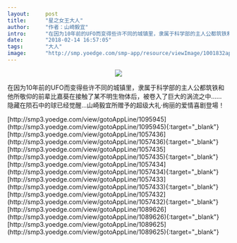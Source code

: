 ```yaml
---
layout:     post
title:      "星之女王大人"
author:     "作者：山崎毅宜"
intro:      "在因为10年前的UFO而变得些许不同的城镇里，隶属于科学部的主人公都筑铁和他所敬仰的前辈比嘉葵在接触了某不明生物体后，被卷入了巨大的涡流之中…… 隐藏在陨石中的球已经觉醒...山崎毅宜所赠予的超级大礼·绚丽的爱情喜剧登場！"
date:       "2018-02-14 16:57:05"
tags:       "大人"
image:      "http://smp.yoedge.com/smp-app/resource/viewImage/1001832appline.png"
---
```

<div style="text-align: center">
<p><img src="http://smp.yoedge.com/smp-app/resource/viewImage/1001832appline.png"/></p>
</div>
<p class="post-meta">
<span>在因为10年前的UFO而变得些许不同的城镇里，隶属于科学部的主人公都筑铁和他所敬仰的前辈比嘉葵在接触了某不明生物体后，被卷入了巨大的涡流之中…… 隐藏在陨石中的球已经觉醒...山崎毅宜所赠予的超级大礼·绚丽的爱情喜剧登場！</span>
</p>
[http://smp3.yoedge.com/view/gotoAppLine/1095945](http://smp3.yoedge.com/view/gotoAppLine/1095945){:target="_blank"}
[http://smp3.yoedge.com/view/gotoAppLine/1057436](http://smp3.yoedge.com/view/gotoAppLine/1057436){:target="_blank"}
[http://smp3.yoedge.com/view/gotoAppLine/1057435](http://smp3.yoedge.com/view/gotoAppLine/1057435){:target="_blank"}
[http://smp3.yoedge.com/view/gotoAppLine/1057434](http://smp3.yoedge.com/view/gotoAppLine/1057434){:target="_blank"}
[http://smp3.yoedge.com/view/gotoAppLine/1057433](http://smp3.yoedge.com/view/gotoAppLine/1057433){:target="_blank"}
[http://smp3.yoedge.com/view/gotoAppLine/1057432](http://smp3.yoedge.com/view/gotoAppLine/1057432){:target="_blank"}
[http://smp3.yoedge.com/view/gotoAppLine/1089626](http://smp3.yoedge.com/view/gotoAppLine/1089626){:target="_blank"}
[http://smp3.yoedge.com/view/gotoAppLine/1089625](http://smp3.yoedge.com/view/gotoAppLine/1089625){:target="_blank"}


